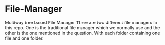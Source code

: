 # File-Manager
Multiway tree based File Manager
There are two different file managers in this repo.
One is the traditional file manager which we normally use and the other is the one mentioned in the question.
With each folder containing one file and one folder.
